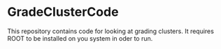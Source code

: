 # GradeClusterCode
This repository contains code for looking at grading clusters.  It requires ROOT to be installed on you system in oder to run.
